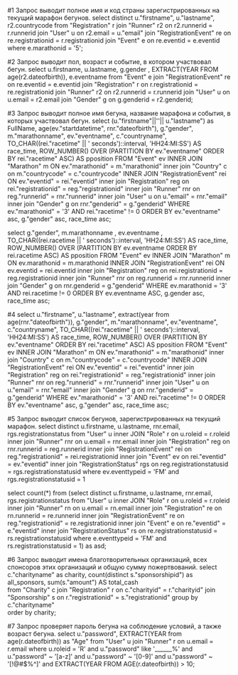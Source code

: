 #1 Запрос выводит полное имя и код страны зарегистрированных на текущий марафон бегунов.
select distinct u."firstname", u."lastname", r2.countrycode 
from "Registration" r join "Runner" r2 on r2.runnerid = r.runnerid 
join "User" u on r2.email = u."email"
join "RegistrationEvent" re on re.registrationid = r.registrationid 
join "Event" e on re.eventid = e.eventid 
where e.marathonid = '5';

#2 Запрос выводит пол, возраст и событие, в котором участвовал бегун.
select u.firstname, u.lastname, g.gender , EXTRACT(YEAR FROM age(r2.dateofbirth)), e.eventname
from "Event" e join "RegistrationEvent" re on re.eventid = e.eventid 
join "Registration" r on r.registrationid = re.registrationid 
join "Runner" r2 on r2.runnerid = r.runnerid
join "User" u on u.email = r2.email
join "Gender" g on g.genderid = r2.genderid;

#3 Запрос выводит полное имя бегуна, название марафона и события, в которых участвовал бегун.
select (u."firstname"||''|| u."lastname") as FullName,  age(ev."startdatetime", rnr."dateofbirth"), g."gender", m."marathonname", ev."eventname",  c."countryname", 
TO_CHAR((rei."racetime" || ' seconds')::interval, 'HH24:MI:SS') AS race_time,
ROW_NUMBER() OVER (PARTITION BY ev."eventname" ORDER BY rei."racetime" ASC) AS pposition
FROM "Event" ev
INNER JOIN "Marathon" m ON ev."marathonid" = m."marathonid"
inner join "Country" c on m."countrycode" = c."countrycode"
INNER JOIN "RegistrationEvent" rei ON ev."eventid" = rei."eventid"
inner join "Registration" reg on rei."registrationid" = reg."registrationid" 
inner join "Runner" rnr on reg."runnerid" = rnr."runnerid"
inner join "User" u on u."email" = rnr."email"
inner join "Gender" g on rnr."genderid" =  g."genderid" 
WHERE ev."marathonid" = '3' AND rei."racetime" != 0
ORDER BY ev."eventname" asc, g."gender" asc, race_time asc;

select g."gender", m.marathonname , ev.eventname , 
TO_CHAR((rei.racetime || ' seconds')::interval, 'HH24:MI:SS') AS race_time,
ROW_NUMBER() OVER (PARTITION BY ev.eventname ORDER BY rei.racetime ASC) AS pposition
FROM "Event" ev
INNER JOIN "Marathon" m ON ev.marathonid = m.marathonid 
INNER JOIN "RegistrationEvent" rei ON ev.eventid = rei.eventid 
inner join "Registration" reg on rei.registrationid = reg.registrationid 
inner join "Runner" rnr on reg.runnerid = rnr.runnerid 
inner join "Gender" g on rnr.genderid =  g."genderid" 
WHERE ev.marathonid = '3' AND rei.racetime != 0
ORDER BY ev.eventname ASC, g.gender asc, race_time asc;

#4 
select u."firstname", u."lastname", extract(year from age(rnr."dateofbirth")), g."gender", m."marathonname", ev."eventname",  c."countryname", 
TO_CHAR((rei."racetime" || ' seconds')::interval, 'HH24:MI:SS') AS race_time,
ROW_NUMBER() OVER (PARTITION BY ev."eventname" ORDER BY rei."racetime" ASC) AS pposition
FROM "Event" ev
INNER JOIN "Marathon" m ON ev."marathonid" = m."marathonid"
inner join "Country" c on m."countrycode" = c."countrycode"
INNER JOIN "RegistrationEvent" rei ON ev."eventid" = rei."eventid"
inner join "Registration" reg on rei."registrationid" = reg."registrationid" 
inner join "Runner" rnr on reg."runnerid" = rnr."runnerid"
inner join "User" u on u."email" = rnr."email"
inner join "Gender" g on rnr."genderid" =  g."genderid" 
WHERE ev."marathonid" = '3' AND rei."racetime" != 0
ORDER BY ev."eventname" asc, g."gender" asc, race_time asc;

#5 Запрос выводит список бегунов, зарегистрированных на текущий марафон.
select distinct u.firstname, u.lastname, rnr.email, rgs.registrationstatus
from "User" u
inner JOIN "Role" r on u.roleid = r.roleid
inner join "Runner" rnr on u.email = rnr.email
inner join "Registration" reg on rnr.runnerid = reg.runnerid
inner join "RegistrationEvent" rei on reg."registrationid" = rei.registrationid
inner join "Event" ev on rei."eventid" = ev."eventid"
inner join "RegistrationStatus" rgs on reg.registrationstatusid = rgs.registrationstatusid
where ev.eventtypeid = 'FM' and rgs.registrationstatusid = 1

select count(*) from (select distinct u.firstname, u.lastname, rnr.email, rgs.registrationstatus
from "User" u
inner JOIN "Role" r on u.roleid = r.roleid
inner join "Runner" rn on u.email = rn.email
inner join "Registration" re on rn.runnerid = re.runnerid
inner join "RegistrationEvent" re on reg."registrationid" = re.registrationid
inner join "Event" e on re."eventid" = e."eventid"
inner join "RegistrationStatus" rs on re.registrationstatusid = rs.registrationstatusid
where e.eventtypeid = 'FM' and rs.registrationstatusid = 1) as asd;

#6 Запрос выводит имена благотворительных организаций, всех спонсоров этих организаций и общую сумму пожертвований.
select c."charityname" as charity, count(distinct s."sponsorshipid") as all_sponsors, sum(s."amount") AS total_cash                    
from "Charity" c 
join "Registration" r on c."charityid" = r."charityid"
join "Sponsorship" s on r."registrationid" = s."registrationid"
group by c."charityname"  
order by charity;

#7 Запрос проверяет пароль бегуна на соблюдение условий, а также возраст бегуна.
select u."password", EXTRACT(YEAR from age(r.dateofbirth)) as "Age"
from "User" u join "Runner" r on u.email = r.email
where u.roleid = 'R'
and
u."password" like '______%'
and u."password" ~ '[a-z]'
and u."password" ~ '[0-9]'
and u."password" ~ '[!@#$%^]'
and EXTRACT(YEAR FROM AGE(r.dateofbirth)) > 10;
